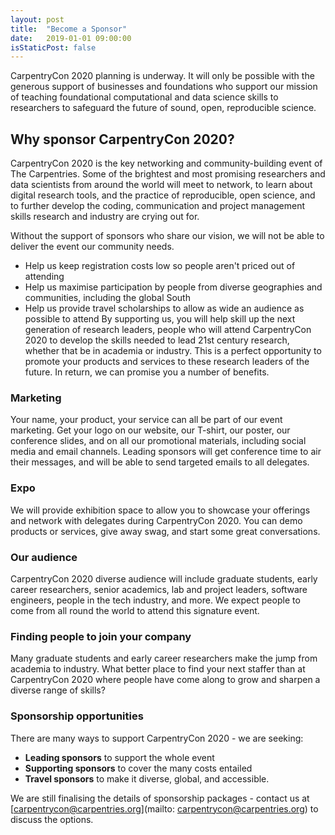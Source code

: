 ```yaml
---
layout: post
title:  "Become a Sponsor"
date:   2019-01-01 09:00:00
isStaticPost: false
---
```


CarpentryCon 2020 planning is underway. It will only be possible with the generous support of businesses and foundations who support our mission of teaching foundational computational and data science skills to researchers to safeguard the future of sound, open, reproducible science.

## Why sponsor CarpentryCon 2020?

CarpentryCon 2020 is the key networking and community-building event of The Carpentries. Some of the brightest and most promising researchers and data scientists from around the world will meet to network, to learn about digital research tools, and the practice of reproducible, open science, and to further develop the coding, communication and project management skills research and industry are crying out for.

Without the support of sponsors who share our vision, we will not be able to deliver the event our community needs.

- Help us keep registration costs low so people aren't priced out of attending
- Help us maximise participation by people from diverse geographies and communities, including the global South
- Help us provide travel scholarships to allow as wide an audience as possible to attend
By supporting us, you will help skill up the next generation of research leaders, people who will attend CarpentryCon 2020 to develop the skills needed to lead 21st century research, whether that be in academia or industry. This is a perfect opportunity to promote your products and services to these research leaders of the future. In return, we can promise you a number of benefits.

### Marketing

Your name, your product, your service can all be part of our event marketing. Get your logo on our website, our T-shirt, our poster, our conference slides, and on all our promotional materials, including social media and email channels. Leading sponsors will get conference time to air their messages, and will be able to send targeted emails to all delegates.

### Expo

We will provide exhibition space to allow you to showcase your offerings and network with delegates during CarpentryCon 2020. You can demo products or services, give away swag, and start some great conversations.

### Our audience

CarpentryCon 2020 diverse audience will include graduate students, early career researchers, senior academics, lab and project leaders, software engineers, people in the tech industry, and more. We expect people to come from all round the world to attend this signature event.

### Finding people to join your company

Many graduate students and early career researchers make the jump from academia to industry. What better place to find your next staffer than at CarpentryCon 2020 where people have come along to grow and sharpen a diverse range of skills?

### Sponsorship opportunities

There are many ways to support CarpentryCon 2020 - we are seeking:
- **Leading sponsors** to support the whole event
- **Supporting sponsors** to cover the many costs entailed
- **Travel sponsors** to make it diverse, global, and accessible.

We are still finalising the details of sponsorship packages - contact us at [carpentrycon@carpentries.org](mailto: carpentrycon@carpentries.org) to discuss the options.